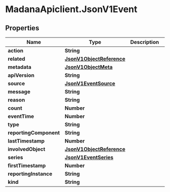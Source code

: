 # MadanaApiclient.JsonV1Event

## Properties

Name | Type | Description | Notes
------------ | ------------- | ------------- | -------------
**action** | **String** |  | [optional] 
**related** | [**JsonV1ObjectReference**](JsonV1ObjectReference.md) |  | [optional] 
**metadata** | [**JsonV1ObjectMeta**](JsonV1ObjectMeta.md) |  | [optional] 
**apiVersion** | **String** |  | [optional] 
**source** | [**JsonV1EventSource**](JsonV1EventSource.md) |  | [optional] 
**message** | **String** |  | [optional] 
**reason** | **String** |  | [optional] 
**count** | **Number** |  | [optional] 
**eventTime** | **Number** |  | [optional] 
**type** | **String** |  | [optional] 
**reportingComponent** | **String** |  | [optional] 
**lastTimestamp** | **Number** |  | [optional] 
**involvedObject** | [**JsonV1ObjectReference**](JsonV1ObjectReference.md) |  | [optional] 
**series** | [**JsonV1EventSeries**](JsonV1EventSeries.md) |  | [optional] 
**firstTimestamp** | **Number** |  | [optional] 
**reportingInstance** | **String** |  | [optional] 
**kind** | **String** |  | [optional] 


